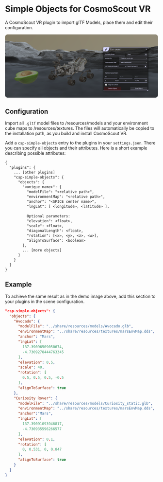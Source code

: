 # Simple Objects for CosmoScout VR

A CosmoScout VR plugin to import glTF Models, place them and edit their configuration.


![](demo_image.png)









## Configuration 

Import all `.gltf` model files to /resources/models and your environment cube maps to /resources/textures.
The files will automatically be copied to the installation path, as you build and install CosmoScout VR.


Add a `csp-simple-objects` entry to the plugins in your `settings.json`. 
There you can specify all objects and their attributes.
Here is a short example describing possible attributes:

```
{
  "plugins": {
    ... [other plugins]
    "csp-simple-objects": {
      "objects": {
        "<unique name>": {
          "modelFile": "<relative path>",
          "environmentMap": "<relative path>",
          "anchor": "<SPICE center name>",
          "lngLat": [ <longitude>, <latitude> ],

          Optional parameters:
          "elevation": <float>,
          "scale": <float>,
          "diagonalLength": <float>,
          "rotation": [<x>, <y>, <z>, <w>],
          "alignToSurface": <boolean>
        },
        ... [more objects]
      }
    }
  }
}
```




## Example

To achieve the same result as in the demo image above, add this section to your plugins in the scene configuration.

```json
"csp-simple-objects": {
  "objects": {
    "Avocado": {
      "modelFile": "../share/resources/models/Avocado.glb",
      "environmentMap": "../share/resources/textures/marsEnvMap.dds",
      "anchor": "Mars",
      "lngLat": [
        137.39096509050674,
        -4.7309278444763345
      ],
      "elevation": 0.5,
      "scale": 40,
      "rotation": [
        0.5, 0.5, 0.5, -0.5
      ],
      "alignToSurface": true
    },
    "Curiosity Rover": {
      "modelFile": "../share/resources/models/Curiosity_static.glb",
      "environmentMap": "../share/resources/textures/marsEnvMap.dds",
      "anchor":"Mars",
      "lngLat": [
        137.39091093946817,
        -4.730935596266577
      ],
      "elevation": 0.1,
      "rotation": [
        0, 0.531, 0, 0.847
      ],
      "alignToSurface": true
    }
  }
}
``` 
